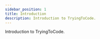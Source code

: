 ```yaml
---
sidebar_position: 1
title: Introduction
description: Introduction to TryingToCode.
---
```


Introduction to TryingToCode.
